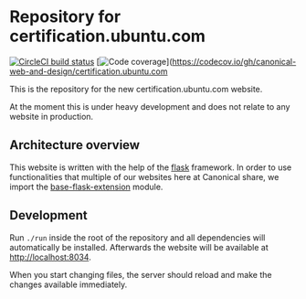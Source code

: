 # Repository for certification.ubuntu.com

[![CircleCI build status](https://circleci.com/gh/canonical-web-and-design/certification.ubuntu.com.svg?style=shield)](https://circleci.com/gh/canonical-web-and-design/certification.ubuntu.com) [![Code coverage](https://codecov.io/gh/canonical-web-and-design/certification.ubuntu.com/branch/master/graph/badge.svg)](https://codecov.io/gh/canonical-web-and-design/certification.ubuntu.com

This is the repository for the new certification.ubuntu.com website.

At the moment this is under heavy development and does not relate to any website in production.

## Architecture overview

This website is written with the help of the [flask](http://flask.pocoo.org/) framework. In order to use functionalities that multiple of our websites here at Canonical share, we import the [base-flask-extension](https://github.com/canonical-web-and-design/canonicalwebteam.flask-base) module.


## Development

Run `./run` inside the root of the repository and all dependencies will automatically be installed. Afterwards the website will be available at <http://localhost:8034>.

When you start changing files, the server should reload and make the changes available immediately.
